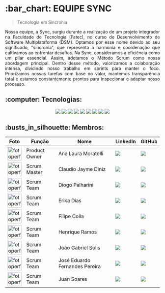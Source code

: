 <h1>:bar_chart: EQUIPE SYNC</h1>

> Tecnologia em Sincronia
<div align="justify">
Nossa equipe, a Sync, surgiu durante a realização de um projeto integrador na Faculdade de Tecnologia (Fatec), no curso
de Desenvolvimento de Software Multiplataforma (DSM). Optamos por esse nome devido ao seu significado, "sincronia", que
representa a harmonia e coordenação que cultivamos ao enfrentar desafios.
Na Sync, consideramos a eficiência como um pilar essencial. Assim, adotamos o Método Scrum como nossa abordagem
principal. Dentro desse método, valorizamos a colaboração intensa, dividindo nosso trabalho em sprints para manter o
foco. Priorizamos nossas tarefas com base no valor, mantemos transparência total e estamos constantemente prontos para
inspecionar e adaptar nosso processo.
</div>

<h2>:computer: Tecnologias: </h2>

<div align="center">
    <img src="https://img.shields.io/badge/Microsoft-666666?style=for-the-badge&logo=microsoft&logoColor=white&color=000000" />
    <img src="https://img.shields.io/badge/Figma-F24E1E?style=for-the-badge&logo=figma&logoColor=white&color=000000" />
    <img src="https://img.shields.io/badge/Python-3776AB?style=for-the-badge&logo=python&logoColor=white&color=000000" />
    <img src="https://img.shields.io/badge/Slack-4A154B?style=for-the-badge&logo=slack&logoColor=white&color=000000" />
    <img src="https://img.shields.io/badge/Node.js-339933?style=for-the-badge&logo=node.js&logoColor=white&color=000000" />
    <img src="https://img.shields.io/badge/React-339933?style=for-the-badge&logo=React&logoColor=white&color=000000" />
    <img src="https://img.shields.io/badge/TypeScript-3178C6?style=for-the-badge&logo=typescript&logoColor=white&color=000000" />
    <img src="https://img.shields.io/badge/HTML-239120?style=for-the-badge&logo=html5&logoColor=white&color=000000" />
    <img src="https://img.shields.io/badge/CSS-239120?&style=for-the-badge&logo=css3&logoColor=white&color=000000" />


</div>

<h2>:busts_in_silhouette: Membros:</h2>
<table>
    <thead>
        <tr>
            <th>Foto</th>
            <th>Função</th>
            <th>Nome</th>
            <th>LinkedIn</th>
            <th>GitHub</th>
        </tr>
    </thead>
    <tbody>
        <tr>
            <td>
                <a href="https://github.com/Ana-Laura-Moratelli">
                    <img src="https://avatars.githubusercontent.com/u/127795446?v=4" alt="fotoperfil" width="45">
                </a>
            </td>
            <td>Product Owner</td>
            <td>Ana Laura Moratelli</td>
            <td>
                <a href="https://www.linkedin.com/in/anamoratelli">
                    <img src='https://img.shields.io/badge/LinkedIn-0077B5?style=for-the-badge&logo=linkedin&logoColor=white&color=000000' />
                </a>
            </td>
            <td>
                <a href="https://github.com/Ana-Laura-Moratelli">
                    <img src='https://img.shields.io/badge/GitHub-100000?style=for-the-badge&logo=github&logoColor=white&color=000000' />
                </a>
            </td>
        </tr>
        <tr>
            <td>
                <a href="https://github.com/ClaudioJaymeDiniz">
                    <img src="https://avatars.githubusercontent.com/u/142222453?v=4" alt="fotoperfil" width="45">
                </a>
            </td>
            <td>Scrum Master</td>
            <td>Claudio Jayme Diniz</td>
            <td>
                <a href="https://www.linkedin.com/in/claudio-jayme/">
                    <img src='https://img.shields.io/badge/LinkedIn-0077B5?style=for-the-badge&logo=linkedin&logoColor=white&color=000000' />
                </a>
            </td>
            <td>
                <a href="https://github.com/ClaudioJaymeDiniz">
                    <img src='https://img.shields.io/badge/GitHub-100000?style=for-the-badge&logo=github&logoColor=white&color=000000' />
                </a>
            </td>
        </tr>
        <tr>
            <td>
                <a href="https://github.com/DiogoPalharini">
                    <img src="https://avatars.githubusercontent.com/u/80906784?v=4" alt="fotoperfil" width="45">
                </a>
            </td>
            <td>Scrum Team</td>
            <td>Diogo Palharini</td>
            <td>
                <a href="https://www.linkedin.com/in/diogo-palharini-10b803275/">
                    <img src='https://img.shields.io/badge/LinkedIn-0077B5?style=for-the-badge&logo=linkedin&logoColor=white&color=000000' />
                </a>
            </td>
            <td>
                <a href="https://github.com/DiogoPalharini">
                    <img src='https://img.shields.io/badge/GitHub-100000?style=for-the-badge&logo=github&logoColor=white&color=000000' />
                </a>
            </td>
        </tr>
        <tr>
            <td>
                <a href="https://github.com/ErikaDias2">
                    <img src="https://avatars.githubusercontent.com/u/178320305?v=4" alt="fotoperfil" width="45">
                </a>
            </td>
            <td>Scrum Team</td>
            <td>Erika Dias</td>
            <td>
                <a href="https://www.linkedin.com/in/erika-dias-608359266/">
                    <img src='https://img.shields.io/badge/LinkedIn-0077B5?style=for-the-badge&logo=linkedin&logoColor=white&color=000000' />
                </a>
            </td>
            <td>
                <a href="https://github.com/collafilipe">
                    <img src='https://img.shields.io/badge/GitHub-100000?style=for-the-badge&logo=github&logoColor=white&color=000000' />
                </a>
            </td>
        </tr>
        <tr>
            <td>
                <a href="https://github.com/collafilipe">
                    <img src="https://avatars.githubusercontent.com/u/173160383?v=4" alt="fotoperfil" width="45">
                </a>
            </td>
            <td>Scrum Team</td>
            <td>Filipe Colla</td>
            <td>
                <a href="https://www.linkedin.com/in/filipe-colla/">
                    <img src='https://img.shields.io/badge/LinkedIn-0077B5?style=for-the-badge&logo=linkedin&logoColor=white&color=000000' />
                </a>
            </td>
            <td>
                <a href="https://github.com/collafilipe">
                    <img src='https://img.shields.io/badge/GitHub-100000?style=for-the-badge&logo=github&logoColor=white&color=000000' />
                </a>
            </td>
        </tr>
        <tr>
            <td>
                <a href="https://github.com/henrique0401">
                    <img src="https://avatars.githubusercontent.com/u/142222260?v=4" alt="fotoperfil" width="45">
                </a>
            </td>
            <td>Scrum Team</td>
            <td>Henrique Ramos</td>
            <td>
                <a href="https://www.linkedin.com/in/henrique-ramos-a8a459290/">
                    <img src='https://img.shields.io/badge/LinkedIn-0077B5?style=for-the-badge&logo=linkedin&logoColor=white&color=000000' />
                </a>
            </td>
            <td>
                <a href="https://github.com/henrique0401">
                    <img src='https://img.shields.io/badge/GitHub-100000?style=for-the-badge&logo=github&logoColor=white&color=000000' />
                </a>
            </td>
        </tr>
        <tr>
            <td>
                <a href="https://github.com/joaogabgr">
                    <img src="https://avatars.githubusercontent.com/u/104585766?v=4" alt="fotoperfil" width="45">
                </a>
            </td>
            <td>Scrum Team</td>
            <td>João Gabriel Solis</td>
            <td>
                <a href="https://www.linkedin.com/in/joaoggbs/">
                    <img src='https://img.shields.io/badge/LinkedIn-0077B5?style=for-the-badge&logo=linkedin&logoColor=white&color=000000' />
                </a>
            </td>
            <td>
                <a href="https://github.com/joaogabgr">
                    <img src='https://img.shields.io/badge/GitHub-100000?style=for-the-badge&logo=github&logoColor=white&color=000000' />
                </a>
            </td>
        </tr>
        <tr>
            <td>
                <a href="https://github.com/ZduardoPereira">
                    <img src="https://avatars.githubusercontent.com/u/127692036?v=4" alt="fotoperfil" width="45">
                </a>
            </td>
            <td>Scrum Team</td>
            <td>José Eduardo Fernandes Pereira</td>
            <td>
                <a href="https://www.linkedin.com/in/jos%C3%A9-eduardo-fernandes-pereira-b26517284/">
                    <img src='https://img.shields.io/badge/LinkedIn-0077B5?style=for-the-badge&logo=linkedin&logoColor=white&color=000000' />
                </a>
            </td>
            <td>
                <a href="https://github.com/ZduardoPereira">
                    <img src='https://img.shields.io/badge/GitHub-100000?style=for-the-badge&logo=github&logoColor=white&color=000000' />
                </a>
            </td>
        </tr>
        <tr>
            <td>
                <a href="https://github.com/ojuansoares">
                    <img src="https://avatars.githubusercontent.com/u/141880400?v=4" alt="fotoperfil" width="45">
                </a>
            </td>
            <td>Scrum Team</td>
            <td>Juan Soares</td>
            <td>
                <a href="https://www.linkedin.com/in/ojuansoares/">
                    <img src='https://img.shields.io/badge/LinkedIn-0077B5?style=for-the-badge&logo=linkedin&logoColor=white&color=000000' />
                </a>
            </td>
            <td>
                <a href="https://github.com/ojuansoares">
                    <img src='https://img.shields.io/badge/GitHub-100000?style=for-the-badge&logo=github&logoColor=white&color=000000' />
                </a>
            </td>
        </tr>        
            </tbody>
</table>
